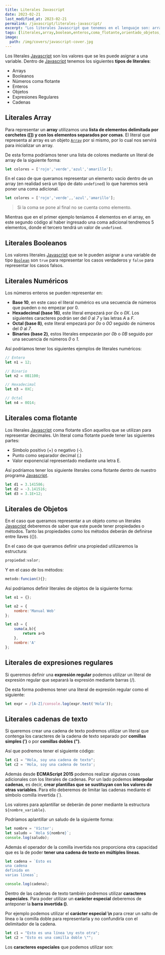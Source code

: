 ```yaml
---
title: Literales Javascript
date: 2023-02-21
last_modified_at: 2023-02-21
permalink: /javascript/literales-javascript/
excerpt: "Los literales Javascript que tenemos en el lenguaje son: arrays, booleanos, números en coma flotante, enteros, objetos, expresiones regulares y cadenas."
tags: [literales,array,boolean,enteros,coma_flotante,orientado_objetos,expresiones_regulares,cadenas]
image:
  path: /img/covers/javascript-cover.jpg
---
```


Los literales [Javascript](https://www.manualweb.net/javascript/) son los valores que se les puede asignar a una variable. Dentro de [Javascript](https://www.manualweb.net/javascript/) tenemos los siguientes **tipos de literales**:

- Arrays
- Booleanos
- Números coma flotante
- Enteros
- Objetos
- Expresiones Regulares
- Cadenas

## Literales Array


Para representar un **array** utilizamos una **lista de elementos delimitada por corchetes ([]) y con los elementos separados por comas**. El literal que representa al array es un objeto [`Array`](https://www.w3api.com/Javascript/Array/) por si mismo, por lo cual nos servirá para inicializar un array.


De esta forma podríamos tener una lista de colores mediante un literal de array de la siguiente forma:


```javascript
let colores = ['rojo','verde','azul','amarillo'];
```


En el caso de que queramos representar un elemento vacío dentro de un array (en realidad será un tipo de dato `undefined`) lo que haremos será poner una coma adicional.


```javascript
let colores = ['rojo','verde',,'azul','amarillo'];
```


> Si la coma se pone al final no se cuenta como elemento.


Mientras que en el primer ejemplo teníamos 4 elementos en el array, en este segundo código al haber ingresado una coma adicional tendremos 5 elementos, donde el tercero tendrá un valor de `undefined`.


## Literales Booleanos


Los valores literales [Javascript](https://www.manualweb.net/javascript/) que se le pueden asignar a una variable de tipo [`Boolean`](https://www.w3api.com/Javascript/Boolean/) son `true` para representar los casos verdaderos y `false` para representar los casos falsos.


## Literales Numéricos


Los números enteros se pueden representar en:

- **Base 10**, en este caso el literal numérico es una secuencia de números que pueden o no empezar por 0.
- **Hexadecimal (base 16)**, este literal empezará por _0x_ o _0X_. Los siguientes caracteres podrán ser del _0_ al _7_ y las letras _A_ a _F_.
- **Octal (base 8)**, este literal empezará por _0o_ o _0O_ seguido de números del _0_ al _7_.
- **Binarios (base 2)**, estos literales empezarán por _0b_ o _0B_ seguido por una secuencia de números _0_ o _1_.

Así podríamos tener los siguientes ejemplos de literales numéricos:


```javascript
// Entero
let n1 = 12;

// Binario
let n2 = 0B1100;

// Hexadecimal
let n3 = 0XC;

// Octal
let n4 = 0O14;
```


## Literales coma flotante


Los literales [Javascript](https://www.manualweb.net/javascript/) coma flotante sSon aquellos que se utilizan para representar decimales. Un literal coma flotante puede tener las siguientes partes:

- Símbolo positivo (+) o negativo (-).
- Punto como separador decimal (.)
- Valor exponencial representado mediante una letra E.

Así podríamos tener los siguiente literales coma flotante dentro de nuestro programa [Javascript](https://www.manualweb.net/javascript/).


```javascript
let d1 = 3.141586;
let d2 = -3.141516;
let d3 = 3.1E+12;
```


## Literales de Objetos


En el caso que queramos representar a un objeto como un literales [Javascript](https://www.manualweb.net/javascript/) deberemos de saber que este puede tener propiedades o métodos. Tanto las propiedades como los métodos deberán de definirse entre llaves ({}).


En el caso de que queramos definir una propiedad utilizaremos la estructura:


```javascript
propiedad:valor;
```


Y en el caso de los métodos:


```javascript
metodo:funcion(){};
```


Así podríamos definir literales de objetos de la siguiente forma:


```javascript
let o1 = {};

let o2 = {
    nombre:'Manual Web'
};

let o3 = {
    suma(a,b){
        return a+b
    },
    nombre:'A'
};
```


## Literales de expresiones regulares


Si queremos definir una **expresión regular** podemos utilizar un literal de expresión regular que separará la expresión mediante barras (/).


De esta forma podremos tener una literal de expresión regular como el siguiente:


```javascript
let expr = /[A-Z]/console.log(expr.test('Hola'));
```


## Literales cadenas de texto


Si queremos crear una cadena de texto podremos utilizar un literal que contenga los caracteres de la cadena de texto separado por **comillas simples (’)** o por **comillas dobles (")**.


Así que podremos tener el siguiente código:


```javascript
let c1 = "Hola, soy una cadena de texto";
let c2 = 'Hola, soy una cadena de texto';
```


Además desde **ECMAScript 2015** podemos realizar algunas cosas adicionales con los literales de cadenas. Por un lado podemos **interpolar cadenas**, es decir, **crear plantillas que se sustituyan con los valores de otras variables**. Para ello deberemos de limitar las cadenas mediante el símbolo comilla invertida (`).


Los valores para aplantillar se deberán de poner mediante la estructura `${nombre_variable}`.


Podríamos aplantillar un saludo de la siguiente forma:


```javascript
let nombre = 'Víctor';
let saludo = `Hola ${nombre}`;
console.log(saludo);
```


Además el operador de la comilla invertida nos proporciona otra capacidad que es la de poder **tener una cadena de texto en múltiples líneas**.


```javascript
let cadena = `Esto es
una cadena
definida en
varias líneas`;

console.log(cadena);
```


Dentro de las cadenas de texto también podremos utilizar **caracteres especiales**. Para poder utilizar un **carácter especial** deberemos de anteponer la **barra invertida (\)**.


Por ejemplo podemos utilizar el **carácter especial** **\n** para crear un salto de línea o la comilla doble para representarla y no confundirla con el delimitador de la cadena.


```javascript
let c1 = "Esto es una línea \ny esto otra";
let c2 = "Esto es una comilla doble \"";
```


Los **caracteres especiales** que podemos utilizar son:

